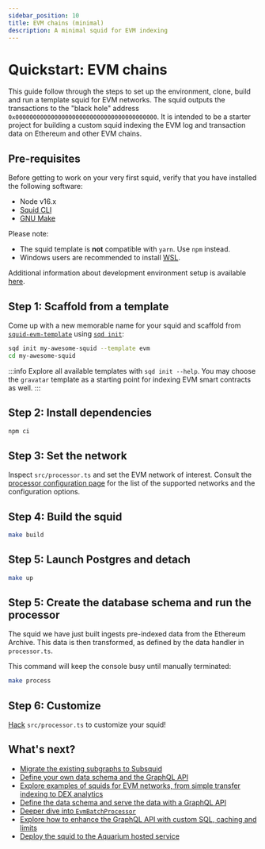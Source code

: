 ```yaml
---
sidebar_position: 10
title: EVM chains (minimal)
description: A minimal squid for EVM indexing
---
```


# Quickstart: EVM chains

This guide follow through the steps to set up the environment, clone, build and run a template squid for EVM networks. The squid outputs the transactions to the "black hole" address `0x0000000000000000000000000000000000000000`. It is intended to be a starter project for building a custom squid indexing the EVM log and transaction data on Ethereum and other EVM chains.

## Pre-requisites

Before getting to work on your very first squid, verify that you have installed the following software: 

- Node v16.x
- [Squid CLI](/squid-cli/installation)
- [GNU Make](https://www.gnu.org/software/make/)

Please note:
- The squid template is **not** compatible with `yarn`. Use `npm` instead.
- Windows users are recommended to install [WSL](https://docs.microsoft.com/en-us/windows/wsl/).

Additional information about development environment setup is available [here](/tutorials/development-environment-set-up).

## Step 1: Scaffold from a template

Come up with a new memorable name for your squid and scaffold from [`squid-evm-template`](https://github.com/subsquid/squid-evm-template)
using [`sqd init`](/squid-cli/init):

```bash
sqd init my-awesome-squid --template evm
cd my-awesome-squid
```

:::info
Explore all available templates with `sqd init --help`. You may choose the `gravatar` template as a starting point for indexing EVM smart contracts 
as well.
:::

##  Step 2: Install dependencies

```bash
npm ci
```

## Step 3: Set the network

Inspect `src/processor.ts` and set the EVM network of interest. Consult the [processor configuration page](/evm-indexing/configuration) 
for the list of the supported networks and the configuration options. 

## Step 4: Build the squid

```bash
make build
```

## Step 5: Launch Postgres and detach

```bash
make up
```


## Step 5: Create the database schema and run the processor

 The squid we have just built ingests pre-indexed data from the Ethereum Archive. This data is then transformed, as defined by the data handler in `processor.ts`.
 
 This command will keep the console busy until manually terminated:

```bash
make process
```

## Step 6: Customize

[Hack](/basics/squid-development) `src/processor.ts` to customize your squid!


## What's next?

- [Migrate the existing subgraphs to Subsquid](/migrate/migrate-subgraph)
- [Define your own data schema and the GraphQL API](/basics/schema-file)
- [Explore examples of squids for EVM networks, from simple transfer indexing to DEX analytics](/examples/evm)
- [Define the data schema and serve the data with a GraphQL API](/basics/schema-file)
- [Deeper dive into `EvmBatchProcessor`](/evm-indexing)
- [Explore how to enhance the GraphQL API with custom SQL, caching and limits](/graphql-api)
- [Deploy the squid to the Aquarium hosted service](/deploy-squid)
